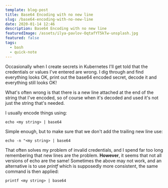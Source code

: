 ```yaml
---
template: blog-post
title: Base64 Encoding with no new line
slug: /base64-encoding-with-no-new-line
date: 2020-01-14 12:46
description: Base64 Encoding with no new line
featuredImage: /assets/ilya-pavlov-OqtafYT5kTw-unsplash.jpg
featured: false
tags:
  - bash
  - quick-note
---
```


Occasionally when I create secrets in Kubernetes I'll get told that the credentials or values I've entered are wrong. I dig through and find everything looks OK, print out the base64 encoded secret, decode it and everything still looks OK!

<!--more-->

What's often wrong is that there is a new line attached at the end of the string that I've encoded, so of course when it's decoded and used it's not just the string that's needed.

I usually encode things using:

```
echo <my string> | base64
```

Simple enough, but to make sure that we don't add the trailing new line use:

```
echo -n "<my string> | base64
```

That often solves my problem of invalid credentials, and I spend far too long remembering that new lines are the problem. **However**, it seems that not all versions of echo are the same! Sometimes the above may not work, and an alternative is to use _printf_ which is supposedly more consistent, the same command is then applied:

```
printf <my string> | base64
```
